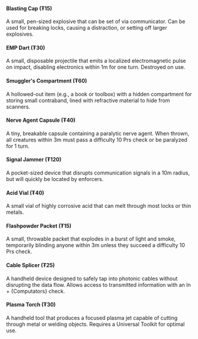 #### Blasting Cap (₮15)
A small, pen-sized explosive that can be set of via communicator. Can be used for breaking locks, causing a distraction, or setting off larger explosives.
#### EMP Dart (₮30)
A small, disposable projectile that emits a localized electromagnetic pulse on impact, disabling electronics within 1m for one turn. Destroyed on use.
#### Smuggler's Compartment (₮60)
A hollowed-out item (e.g., a book or toolbox) with a hidden compartment for storing small contraband, lined with refractive material to hide from scanners.
#### Nerve Agent Capsule (₮40)
A tiny, breakable capsule containing a paralytic nerve agent. When thrown, all creatures within 3m must pass a difficulty 10 Prs check or be paralyzed for 1 turn.
#### Signal Jammer (₮120)
A pocket-sized device that disrupts communication signals in a 10m radius, but will quickly be located by enforcers.
#### Acid Vial (₮40)
A small vial of highly corrosive acid that can melt through most locks or thin metals.
#### Flashpowder Packet (₮15)
A small, throwable packet that explodes in a burst of light and smoke, temporarily blinding anyone within 3m unless they succeed a difficulty 10 Prs check.
#### Cable Splicer (₮25)
A handheld device designed to safely tap into photonic cables without disrupting the data flow. Allows access to transmitted information with an In + {Computators} check.
#### Plasma Torch (₮30)
A handheld tool that produces a focused plasma jet capable of cutting through metal or welding objects. Requires a Universal Toolkit for optimal use.